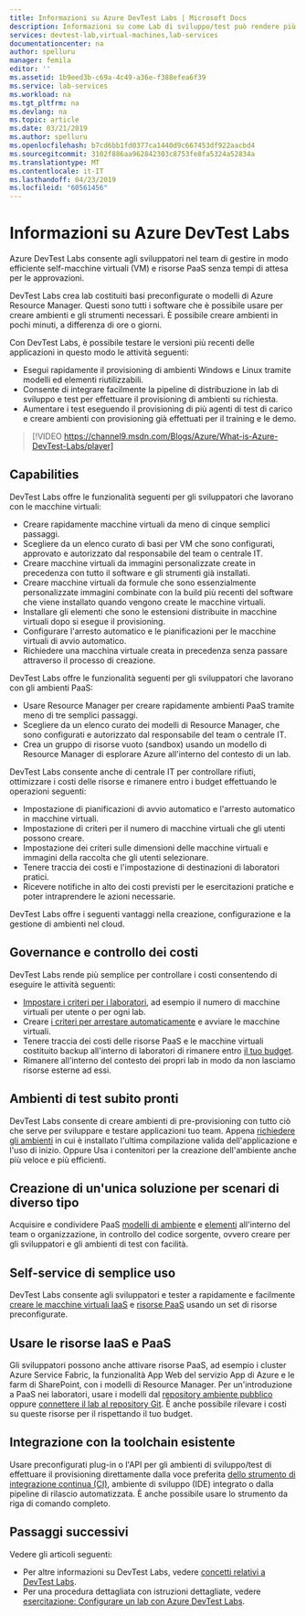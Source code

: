 ```yaml
---
title: Informazioni su Azure DevTest Labs | Microsoft Docs
description: Informazioni su come Lab di sviluppo/test può rendere più semplice la creazione, la gestione e il monitoraggio delle macchine virtuali di Azure
services: devtest-lab,virtual-machines,lab-services
documentationcenter: na
author: spelluru
manager: femila
editor: ''
ms.assetid: 1b9eed3b-c69a-4c49-a36e-f388efea6f39
ms.service: lab-services
ms.workload: na
ms.tgt_pltfrm: na
ms.devlang: na
ms.topic: article
ms.date: 03/21/2019
ms.author: spelluru
ms.openlocfilehash: b7cd6bb1fd0377ca1440d9c667453df922aacbd4
ms.sourcegitcommit: 3102f886aa962842303c8753fe8fa5324a52834a
ms.translationtype: MT
ms.contentlocale: it-IT
ms.lasthandoff: 04/23/2019
ms.locfileid: "60561456"
---
```

# <a name="about-azure-devtest-labs"></a>Informazioni su Azure DevTest Labs
Azure DevTest Labs consente agli sviluppatori nel team di gestire in modo efficiente self-macchine virtuali (VM) e risorse PaaS senza tempi di attesa per le approvazioni.

DevTest Labs crea lab costituiti basi preconfigurate o modelli di Azure Resource Manager. Questi sono tutti i software che è possibile usare per creare ambienti e gli strumenti necessari. È possibile creare ambienti in pochi minuti, a differenza di ore o giorni.

Con DevTest Labs, è possibile testare le versioni più recenti delle applicazioni in questo modo le attività seguenti:

- Esegui rapidamente il provisioning di ambienti Windows e Linux tramite modelli ed elementi riutilizzabili.
- Consente di integrare facilmente la pipeline di distribuzione in lab di sviluppo e test per effettuare il provisioning di ambienti su richiesta.
- Aumentare i test eseguendo il provisioning di più agenti di test di carico e creare ambienti con provisioning già effettuati per il training e le demo.

> [!VIDEO https://channel9.msdn.com/Blogs/Azure/What-is-Azure-DevTest-Labs/player]

## <a name="capabilities"></a>Capabilities
DevTest Labs offre le funzionalità seguenti per gli sviluppatori che lavorano con le macchine virtuali:

- Creare rapidamente macchine virtuali da meno di cinque semplici passaggi.
- Scegliere da un elenco curato di basi per VM che sono configurati, approvato e autorizzato dal responsabile del team o centrale IT.
- Creare macchine virtuali da immagini personalizzate create in precedenza con tutto il software e gli strumenti già installati. 
- Creare macchine virtuali da formule che sono essenzialmente personalizzate immagini combinate con la build più recenti del software che viene installato quando vengono create le macchine virtuali. 
- Installare gli elementi che sono le estensioni distribuite in macchine virtuali dopo si esegue il provisioning.
- Configurare l'arresto automatico e le pianificazioni per le macchine virtuali di avvio automatico.
- Richiedere una macchina virtuale creata in precedenza senza passare attraverso il processo di creazione.

DevTest Labs offre le funzionalità seguenti per gli sviluppatori che lavorano con gli ambienti PaaS:

- Usare Resource Manager per creare rapidamente ambienti PaaS tramite meno di tre semplici passaggi.
- Scegliere da un elenco curato dei modelli di Resource Manager, che sono configurati e autorizzato dal responsabile del team o centrale IT.
- Crea un gruppo di risorse vuoto (sandbox) usando un modello di Resource Manager di esplorare Azure all'interno del contesto di un lab.

DevTest Labs consente anche di centrale IT per controllare rifiuti, ottimizzare i costi delle risorse e rimanere entro i budget effettuando le operazioni seguenti:  

- Impostazione di pianificazioni di avvio automatico e l'arresto automatico in macchine virtuali.
- Impostazione di criteri per il numero di macchine virtuali che gli utenti possono creare.
- Impostazione dei criteri sulle dimensioni delle macchine virtuali e immagini della raccolta che gli utenti selezionare.
- Tenere traccia dei costi e l'impostazione di destinazioni di laboratori pratici.
- Ricevere notifiche in alto dei costi previsti per le esercitazioni pratiche e poter intraprendere le azioni necessarie.

DevTest Labs offre i seguenti vantaggi nella creazione, configurazione e la gestione di ambienti nel cloud.

## <a name="cost-control-and-governance"></a>Governance e controllo dei costi
DevTest Labs rende più semplice per controllare i costi consentendo di eseguire le attività seguenti:

- [Impostare i criteri per i laboratori](devtest-lab-get-started-with-lab-policies.md), ad esempio il numero di macchine virtuali per utente o per ogni lab. 
- Creare [i criteri per arrestare automaticamente](devtest-lab-set-lab-policy.md) e avviare le macchine virtuali.
- Tenere traccia dei costi delle risorse PaaS e le macchine virtuali costituito backup all'interno di laboratori di rimanere entro [il tuo budget](devtest-lab-configure-cost-management.md).
- Rimanere all'interno del contesto dei propri lab in modo da non lasciamo risorse esterne ad essi.

## <a name="quickly-get-to-ready-to-test"></a>Ambienti di test subito pronti
DevTest Labs consente di creare ambienti di pre-provisioning con tutto ciò che serve per sviluppare e testare applicazioni tuo team. Appena [richiedere gli ambienti](devtest-lab-add-claimable-vm.md) in cui è installato l'ultima compilazione valida dell'applicazione e l'uso di inizio. Oppure Usa i contenitori per la creazione dell'ambiente anche più veloce e più efficienti.

## <a name="create-once-use-everywhere"></a>Creazione di un'unica soluzione per scenari di diverso tipo
Acquisire e condividere PaaS [modelli di ambiente](devtest-lab-create-environment-from-arm.md) e [elementi](add-artifact-repository.md) all'interno del team o organizzazione, in controllo del codice sorgente, ovvero creare per gli sviluppatori e gli ambienti di test con facilità.

## <a name="worry-free-self-service"></a>Self-service di semplice uso
DevTest Labs consente agli sviluppatori e tester a rapidamente e facilmente [creare le macchine virtuali IaaS](devtest-lab-add-vm.md) e [risorse PaaS](devtest-lab-create-environment-from-arm.md) usando un set di risorse preconfigurate.

## <a name="use-iaas-and-paas-resources"></a>Usare le risorse IaaS e PaaS 
Gli sviluppatori possono anche attivare risorse PaaS, ad esempio i cluster Azure Service Fabric, la funzionalità App Web del servizio App di Azure e le farm di SharePoint, con i modelli di Resource Manager. Per un'introduzione a PaaS nei laboratori, usare i modelli dal [repository ambiente pubblico](devtest-lab-configure-use-public-environments.md) oppure [connettere il lab al repository Git](devtest-lab-create-environment-from-arm.md#configure-your-own-template-repositories). È anche possibile rilevare i costi su queste risorse per il rispettando il tuo budget.

## <a name="integrate-with-your-existing-toolchain"></a>Integrazione con la toolchain esistente
Usare preconfigurati plug-in o l'API per gli ambienti di sviluppo/test di effettuare il provisioning direttamente dalla voce preferita [dello strumento di integrazione continua (CI)](devtest-lab-integrate-ci-cd-vsts.md), ambiente di sviluppo (IDE) integrato o dalla pipeline di rilascio automatizzata. È anche possibile usare lo strumento da riga di comando completo.

## <a name="next-steps"></a>Passaggi successivi
Vedere gli articoli seguenti:

- Per altre informazioni su DevTest Labs, vedere [concetti relativi a DevTest Labs](devtest-lab-concepts.md).
- Per una procedura dettagliata con istruzioni dettagliate, vedere [esercitazione: Configurare un lab con Azure DevTest Labs](tutorial-create-custom-lab.md).